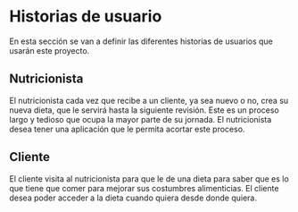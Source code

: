 # Historias de usuario
En esta sección se van a definir las diferentes historias de usuarios que usarán este proyecto.

## Nutricionista
El nutricionista cada vez que recibe a un cliente, ya sea nuevo o no, crea su nueva dieta, que le servirá hasta la siguiente revisión. Este es un proceso largo y tedioso que ocupa la mayor parte de su jornada. El nutricionista desea tener una aplicación que le permita acortar este proceso.

## Cliente
El cliente visita al nutricionista para que le de una dieta para saber que es lo que tiene que comer para mejorar sus costumbres alimenticias. El cliente desea poder acceder a la dieta cuando quiera desde donde quiera.
